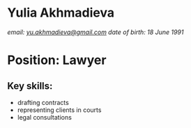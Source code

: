 # **Yulia Akhmadieva**
*email: yu.akhmadieva@gmail.com*
_date of birth: 18 June 1991_

# **Position: Lawyer**
## Key skills:
* drafting contracts
* representing clients in courts
* legal consultations
